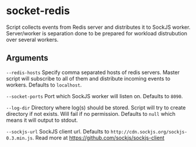socket-redis
=========

Script collects events from Redis server and distributes it to SockJS worker.
Server/worker is separation done to be prepared for workload distrubution over several workers.

Arguments
---------

`--redis-hosts` Specify comma separated hosts of redis servers. Master script will subscribe to all of them and distribute incoming events to workers. Defaults to `localhost`.

`--socket-ports` Port which SockJS worker will listen on. Defaults to `8090`.

`--log-dir` Directory where log(s) should be stored. Script will try to create directory if not exists. Will fail if no permission. Defaults to `null` which means it will output to stdout.

`--sockjs-url` SockJS client url. Defaults to `http://cdn.sockjs.org/sockjs-0.3.min.js`. Read more at https://github.com/sockjs/sockjs-client
